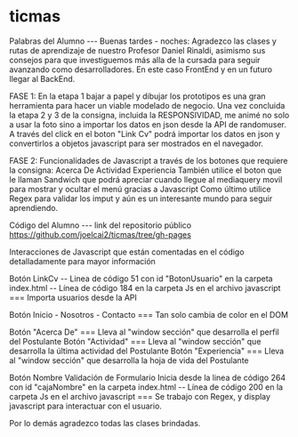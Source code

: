 # ticmas

Palabras del Alumno ---
Buenas tardes - noches: Agradezco las clases y rutas de aprendizaje de nuestro Profesor Daniel Rinaldi, asimismo sus consejos para que investiguemos más alla de la cursada para seguir avanzando como desarrolladores. En este caso FrontEnd y en un futuro llegar al BackEnd.

FASE 1: En la etapa 1 bajar a papel y dibujar los prototipos es una gran herramienta para hacer un viable modelado de negocio.
Una vez concluida la etapa 2 y 3 de la consigna, incluida la RESPONSIVIDAD, me animé no solo a usar la foto sino a importar los datos en json desde la API de randomuser. A través del click en el boton "Link Cv" podrá importar los datos en json y convertirlos a objetos javascript para ser mostrados en el navegador.

FASE 2: Funcionalidades de Javascript a través de los botones que requiere la consigna:
Acerca De Actividad Experiencia
También utilice el boton que le llaman Sandwich que podrá apreciar cuando llegue al mediaquery movil para mostrar y ocultar el menú gracias a Javascript
Como último utilice Regex para validar los imput y aún es un interesante mundo para seguir aprendiendo.

Código del Alumno --- link del repositorio público
https://github.com/joelcai2/ticmas/tree/gh-pages

Interacciones de Javascript que están comentadas en el código detalladamente para mayor información

Botón LinkCv --
Linea de código 51 con id "BotonUsuario" en la carpeta index.html  -- Línea de código 184 en la carpeta Js en el archivo javascript === Importa usuarios desde la API

Botón Inicio - Nosotros - Contacto  === Tan solo cambia de color en el DOM

Botón "Acerca De" === Lleva al "window sección" que desarrolla el perfil del Postulante
Botón "Actividad" === Lleva al "window sección" que desarrolla la última actividad del Postulante
Botón "Experiencia" === Lleva al "window sección" que desarrolla la hoja de vida del Postulante

Botón Nombre Validación de Formulario
Inicia desde  la linea de código 264 con id "cajaNombre" en la carpeta index.html  -- Línea de código 200 en la carpeta Js en el archivo javascript ===
Se trabajo con Regex, y display javascript para interactuar con el usuario.

Por lo demás agradezco todas las clases brindadas.

